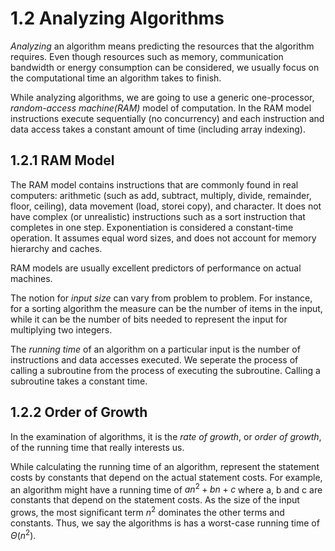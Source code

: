 # 1.2 Analyzing Algorithms

_Analyzing_ an algorithm means predicting the resources that the algorithm requires. Even though resources such as memory, communication bandwidth or energy consumption can be considered, we usually focus on the computational time an algorithm takes to finish.

While analyzing algorithms, we are going to use a generic one-processor, _random-access machine(RAM)_ model of computation. In the RAM model instructions execute sequentially (no concurrency) and each instruction and data access takes a constant amount of time (including array indexing).

## 1.2.1 RAM Model

The RAM model contains instructions that are commonly found in real computers: arithmetic (such as add, subtract, multiply, divide, remainder, floor, ceiling), data movement (load, storei copy), and character. It does not have complex (or unrealistic) instructions such as a sort instruction that completes in one step. Exponentiation is considered a constant-time operation. It assumes equal word sizes, and does not account for memory hierarchy and caches.

RAM models are usually excellent predictors of performance on actual machines.

The notion for _input size_ can vary from problem to problem. For instance, for a sorting algorithm the measure can be the number of items in the input, while it can be the number of bits needed to represent the input for multiplying two integers.

The _running time_  of an algorithm on a particular input is the number of instructions and data accesses executed. We seperate the process of calling a subroutine from the process of executing the subroutine. Calling a subroutine takes a constant time.

## 1.2.2 Order of Growth

In the examination of algorithms, it is the _rate of growth_, or _order of growth_, of the running time that really interests us.

While calculating the running time of an algorithm, represent the statement costs by constants that depend on the actual statement costs. For example, an algorithm might have a running time of $an^2 + bn + c$ where a, b and c are constants that depend on the statement costs. As the size of the input grows, the most significant term $n^2$ dominates the other terms and constants. Thus, we say the algorithms is has a worst-case running time of $\Theta(n^2)$.
